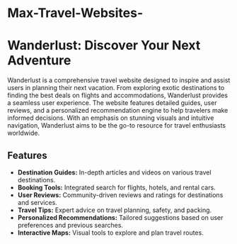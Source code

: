 # Max-Travel-Websites-
<h1>Wanderlust: Discover Your Next Adventure</h1>
    <p>Wanderlust is a comprehensive travel website designed to inspire and assist users in planning their next vacation. From exploring exotic destinations to finding the best deals on flights and accommodations, Wanderlust provides a seamless user experience. The website features detailed guides, user reviews, and a personalized recommendation engine to help travelers make informed decisions. With an emphasis on stunning visuals and intuitive navigation, Wanderlust aims to be the go-to resource for travel enthusiasts worldwide.</p>
    <h2>Features</h2>
    <ul>
        <li><strong>Destination Guides:</strong> In-depth articles and videos on various travel destinations.</li>
        <li><strong>Booking Tools:</strong> Integrated search for flights, hotels, and rental cars.</li>
        <li><strong>User Reviews:</strong> Community-driven reviews and ratings for destinations and services.</li>
        <li><strong>Travel Tips:</strong> Expert advice on travel planning, safety, and packing.</li>
        <li><strong>Personalized Recommendations:</strong> Tailored suggestions based on user preferences and previous searches.</li>
        <li><strong>Interactive Maps:</strong> Visual tools to explore and plan travel routes.</li>
    </ul>
    
    
